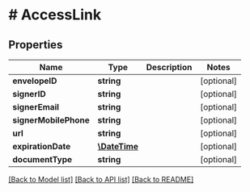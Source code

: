 # # AccessLink

## Properties

Name | Type | Description | Notes
------------ | ------------- | ------------- | -------------
**envelopeID** | **string** |  | [optional] 
**signerID** | **string** |  | [optional] 
**signerEmail** | **string** |  | [optional] 
**signerMobilePhone** | **string** |  | [optional] 
**url** | **string** |  | [optional] 
**expirationDate** | [**\DateTime**](\DateTime.md) |  | [optional] 
**documentType** | **string** |  | [optional] 

[[Back to Model list]](../../README.md#documentation-for-models) [[Back to API list]](../../README.md#documentation-for-api-endpoints) [[Back to README]](../../README.md)


